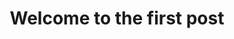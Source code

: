 ---
layout: article
title: "Welcome to the first post"
categories: articles
image:
  teaser: bio-photo.jpg
  feature: skinny-bones-demo.gif
  credit: Michael Rose #name of the person or site you want to credit
  creditlink: http://mademistakes.com #url to their site or licensing
noindex: true
---